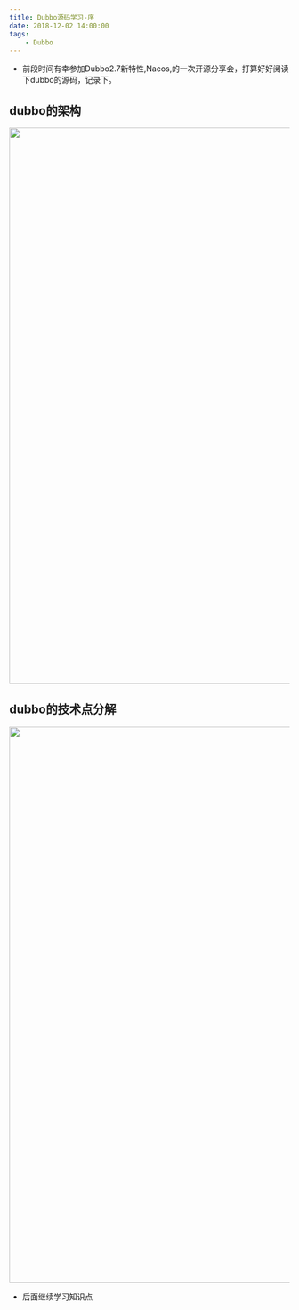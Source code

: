 ```yaml
---
title: Dubbo源码学习-序
date: 2018-12-02 14:00:00
tags:  
    - Dubbo
---
```

- 前段时间有幸参加Dubbo2.7新特性,Nacos,的一次开源分享会，打算好好阅读下dubbo的源码，记录下。

## dubbo的架构

<img src="/assets/2018/dubbo/dubbo-liuchengtu.png" width = "1000" div align=center />

<!-- more -->

## dubbo的技术点分解

<img src="/assets/2018/dubbo/dubbo-jiagou.png" width = "1000" div align=center />

- 后面继续学习知识点

